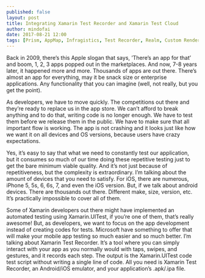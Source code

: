 ```yaml
---
published: false
layout: post
title: Integrating Xamarin Test Recorder and Xamarin Test Cloud
author: mindofai
date: 2017-08-21 12:00
tags: [Prism, AppMap, Infragistics, Test Recorder, Realm, Custom Renderers, VSTS, .NET, September, Speakers, Speaking, Meetups, Microsoft, UWP, Xamarin, Xamarin. Forms]
---
```



Back in 2009, there’s this Apple slogan that says, ’There’s an app for that’ and boom, 1, 2, 3 apps popped out in the marketplaces. And now, 7-8 years later, it happened more and more. Thousands of apps are out there. There’s almost an app for everything, may it be snack size or enterprise applications. Any functionality that you can imagine (well, not really, but you get the point). 

As developers, we have to move quickly. The competitions out there and they’re ready to replace us in the app store. We can’t afford to break anything and to do that, writing code is no longer enough. We have to test them before we release them in the public. We have to make sure that all important flow is working. The app is not crashing and it looks just like how we want it on all devices and OS versions, because users have crazy expectations. 

Yes, it’s easy to say that what we need to constantly test our application, but it consumes so much of our time doing these repetitive testing just to get the bare minimum viable quality. And it’s not just because of repetitiveness, but the complexity is extraordinary. I’m talking about the amount of devices that you need to satisfy. For iOS, there are numerous, iPhone 5, 5s, 6, 6s, 7, and even the iOS version. But, if we talk about android devices. There are thousands out there. Different make, size, version, etc. It’s practically impossible to cover all of them.

Some of Xamarin developers out there might have implemented an automated testing using Xamarin.UITest, if you’re one of them, that’s really awesome! But, as developers, we want to focus on the app development instead of creating codes for tests. Microsoft have something to offer that will make your mobile app testing so much easier and so much better. I’m talking about Xamarin Test Recorder. It’s a tool where you can simply interact with your app as you normally would with taps, swipes, and gestures, and it records each step. The output is the Xamarin.UITest code test script without writing a single line of code. All you need is Xamarin Test Recorder, an Android/iOS emulator, and your application’s .apk/.ipa file.
